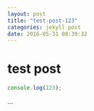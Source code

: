 ```yaml
---
layout: post
title: "test-post-123"
categories: jekyll post
date: 2016-05-31 08:39:32
---
```


# test post

```js
console.log(123);
```

...
